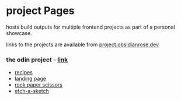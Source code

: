 # project Pages

hosts build outputs for multiple frontend projects as part of a personal showcase.

links to the projects are available from [project.obsidianrose.dev](https://project.obsidianrose.dev)

### the odin project - [link](https://www.theodinproject.com)
- [recipes](https://project.obsidianrose.dev/odin-recipes)
- [landing page](https://project.obsidianrose.dev/odin-landing-page)
- [rock paper scissors](https://project.obsidianrose.dev/odin-rock-paper-scissors)
- [etch-a-sketch](https://github.com/obsidian7673/odin-sketch-pad)
